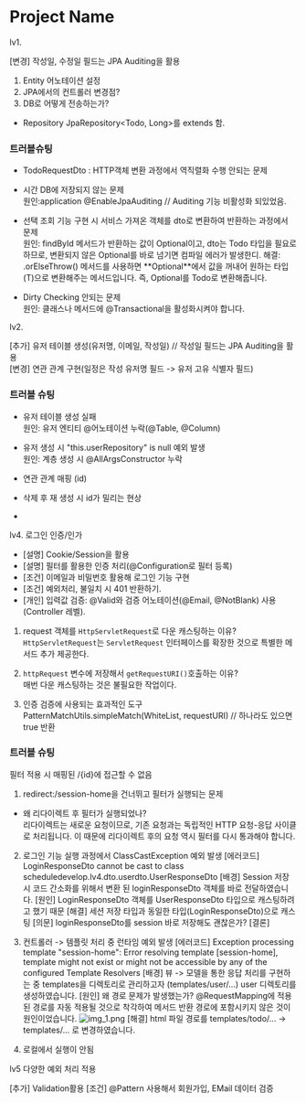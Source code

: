 # Project Name

lv1.  

[변경] 작성일, 수정일 필드는 JPA Auditing을 활용

1. Entity 어노테이션 설정 
2. JPA에서의 컨트롤러 변경점?
3. DB로 어떻게 전송하는가?
- Repository JpaRepository<Todo, Long>를 extends 함.

### 트러블슈팅

- TodoRequestDto : HTTP객체 변환 과정에서 역직렬화 수행 안되는 문제

- 시간 DB에 저장되지 않는 문제   
원인:application @EnableJpaAuditing // Auditing 기능 비활성화 되있었음.
 
- 선택 조회 기능 구현 시 서비스 가져온 객체를 dto로 변환하여 반환하는 과정에서 문제   
원인: findById 메서드가 반환하는 값이 Optional<Todo>이고, dto는 Todo 타입을 필요로 하므로, 변환되지 않은 Optional<Todo>를 바로 넘기면 컴파일 에러가 발생한디.
해결: .orElseThrow() 메서드를 사용하면 **Optional<T>**에서 값을 꺼내어 원하는 타입(T)으로 변환해주는 메서드입니다. 즉, Optional<Todo>를 Todo로 변환해줍니다.

- Dirty Checking 안되는 문제   
원인: 클래스나 메서드에 @Transactional을 활성화시켜야 합니다.

lv2.

[추가] 유저 테이블 생성(유저명, 이메일, 작성일) // 작성일 필드는 JPA Auditing을 활용   
[변경] 연관 관계 구현(일정은 작성 유저명 필드 -> 유저 고유 식별자 필드)

### 트러블 슈팅

- 유저 테이블 생성 실패   
원인: 유저 엔티티 @어노테이션 누락(@Table, @Column)


- 유저 생성 시 "this.userRepository" is null 예외 발생   
원인: 계층 생성 시 @AllArgsConstructor 누락


- 연관 관계 매핑 (id)

- 삭제 후 재 생성 시 id가 밀리는 현상
- 


lv4. 로그인 인증/인가

- [설명] Cookie/Session을 활용
- [설명] 필터를 활용한 인증 처리(@Configuration로 필터 등록)
- [조건] 이메일과 비밀번호 활용해 로그인 기능 구현
- [조건] 예외처리, 불일치 시 401 반환하기.
- [개인] 입력값 검증: @Valid와 검증 어노테이션(@Email, @NotBlank) 사용 (Controller 레벨).

1. request 객체를 `HttpServletRequest`로 다운 캐스팅하는 이유?   
`HttpServletRequest`는 `ServletRequest` 인터페이스를 확장한 것으로 특별한 메서드 추가 제공한다.

2. `httpRequest` 변수에 저장해서 `getRequestURI()`호출하는 이유?   
매번 다운 캐스팅하는 것은 불필요한 작업이다.

3. 인증 검증에 사용되는 효과적인 도구
PatternMatchUtils.simpleMatch(WhiteList, requestURI) // 하나라도 있으면 true 반환

### 트러블 슈팅

필터 적용 시 매핑된 /{id}에 접근할 수 없음

1. redirect:/session-home을 건너뛰고 필터가 실행되는 문제

- 왜 리다이렉트 후 필터가 실행되었나?   
리다이렉트는 새로운 요청이므로, 기존 요청과는 독립적인 HTTP 요청-응답 사이클로 처리됩니다. 이 때문에 리다이렉트 후의 요청 역시 필터를 다시 통과해야 합니다.

2. 로그인 기능 실행 과정에서 ClassCastException 예외 발생
[에러코드] LoginResponseDto cannot be cast to class scheduledevelop.lv4.dto.userdto.UserResponseDto
[배경] Session 저장 시 코드 간소화를 위해서 변환 된 loginResponseDto 객체를 바로 전달하였습니다.
[원인] LoginResponseDto 객체를 UserResponseDto 타입으로 캐스팅하려고 했기 때문
[해결] 세션 저장 타입과 동일한 타입(LoginResponseDto)으로 캐스팅 
[의문] loginResponseDto를 session 바로 저장해도 괜찮은가?
[결론] 

3. 컨트롤러 -> 템플릿 처리 중 런타임 예외 발생
[에러코드] Exception processing template "session-home": Error resolving template [session-home], template might not exist or might not be accessible by any of the configured Template Resolvers
[배경] 뷰 -> 모델을 통한 응답 처리를 구현하는 중 templates을 디렉토리로 관리하고자 (templates/user/...) user 디렉토리를 생성하였습니다.
[원인] 왜 경로 문제가 발생했는가? @RequestMapping에 적용된 경로를 자동 적용될 것으로 착각하여 메서드 반환 경로에 포함시키지 않은 것이 원인이었습니다.
![img_1.png](img_1.png)
[해결] html 파일 경로를 templates/todo/... -> templates/... 로 변경하였습니다.  

4. 로컬에서 실행이 안됨

lv5 다양한 예외 처리 적용

[추가] Validation활용
[조건] @Pattern 사용해서 회원가입, EMail 데이터 검증

